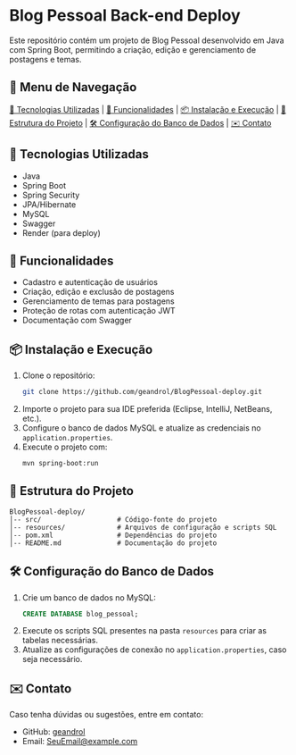 # Blog Pessoal Back-end Deploy

Este repositório contém um projeto de Blog Pessoal desenvolvido em Java com Spring Boot, permitindo a criação, edição e gerenciamento de postagens e temas.

## 📌 Menu de Navegação

[📌 Tecnologias Utilizadas](#-tecnologias-utilizadas) | [🚀 Funcionalidades](#-funcionalidades) | [📦 Instalação e Execução](#-instalação-e-execução) | [📂 Estrutura do Projeto](#-estrutura-do-projeto) | [🛠 Configuração do Banco de Dados](#-configuração-do-banco-de-dados) | [✉️ Contato](#-contato)

## 📌 Tecnologias Utilizadas

- Java
- Spring Boot
- Spring Security
- JPA/Hibernate
- MySQL
- Swagger
- Render (para deploy)

## 🚀 Funcionalidades

- Cadastro e autenticação de usuários
- Criação, edição e exclusão de postagens
- Gerenciamento de temas para postagens
- Proteção de rotas com autenticação JWT
- Documentação com Swagger

## 📦 Instalação e Execução

1. Clone o repositório:
   ```sh
   git clone https://github.com/geandrol/BlogPessoal-deploy.git
   ```
2. Importe o projeto para sua IDE preferida (Eclipse, IntelliJ, NetBeans, etc.).
3. Configure o banco de dados MySQL e atualize as credenciais no `application.properties`.
4. Execute o projeto com:
   ```sh
   mvn spring-boot:run
   ```

## 📂 Estrutura do Projeto

```
BlogPessoal-deploy/
│-- src/                   # Código-fonte do projeto
│-- resources/             # Arquivos de configuração e scripts SQL
│-- pom.xml                # Dependências do projeto
│-- README.md              # Documentação do projeto
```

## 🛠 Configuração do Banco de Dados

1. Crie um banco de dados no MySQL:
   ```sql
   CREATE DATABASE blog_pessoal;
   ```
2. Execute os scripts SQL presentes na pasta `resources` para criar as tabelas necessárias.
3. Atualize as configurações de conexão no `application.properties`, caso seja necessário.

## ✉️ Contato

Caso tenha dúvidas ou sugestões, entre em contato:
- GitHub: [geandrol](https://github.com/geandrol)
- Email: [SeuEmail@example.com](geandro_a@hotmail.com)


